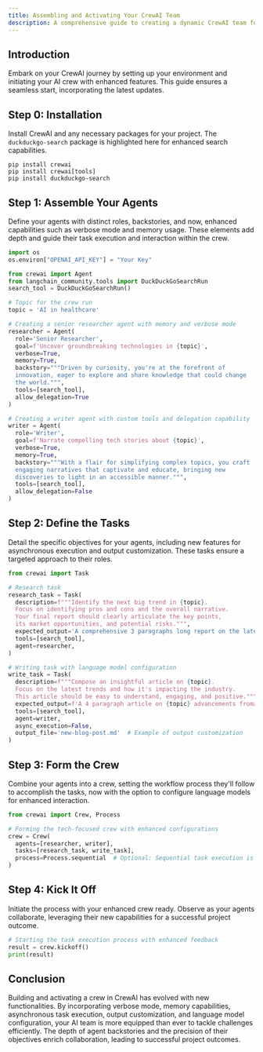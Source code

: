 ```yaml
---
title: Assembling and Activating Your CrewAI Team
description: A comprehensive guide to creating a dynamic CrewAI team for your projects, with updated functionalities including verbose mode, memory capabilities, and more.
---
```


## Introduction
Embark on your CrewAI journey by setting up your environment and initiating your AI crew with enhanced features. This guide ensures a seamless start, incorporating the latest updates.

## Step 0: Installation
Install CrewAI and any necessary packages for your project. The `duckduckgo-search` package is highlighted here for enhanced search capabilities.

```shell
pip install crewai
pip install crewai[tools]
pip install duckduckgo-search
```

## Step 1: Assemble Your Agents
Define your agents with distinct roles, backstories, and now, enhanced capabilities such as verbose mode and memory usage. These elements add depth and guide their task execution and interaction within the crew.

```python
import os
os.environ["OPENAI_API_KEY"] = "Your Key"

from crewai import Agent
from langchain_community.tools import DuckDuckGoSearchRun
search_tool = DuckDuckGoSearchRun()

# Topic for the crew run
topic = 'AI in healthcare'

# Creating a senior researcher agent with memory and verbose mode
researcher = Agent(
  role='Senior Researcher',
  goal=f'Uncover groundbreaking technologies in {topic}',
  verbose=True,
  memory=True,
  backstory="""Driven by curiosity, you're at the forefront of
  innovation, eager to explore and share knowledge that could change
  the world.""",
  tools=[search_tool],
  allow_delegation=True
)

# Creating a writer agent with custom tools and delegation capability
writer = Agent(
  role='Writer',
  goal=f'Narrate compelling tech stories about {topic}',
  verbose=True,
  memory=True,
  backstory="""With a flair for simplifying complex topics, you craft
  engaging narratives that captivate and educate, bringing new
  discoveries to light in an accessible manner.""",
  tools=[search_tool],
  allow_delegation=False
)
```

## Step 2: Define the Tasks
Detail the specific objectives for your agents, including new features for asynchronous execution and output customization. These tasks ensure a targeted approach to their roles.

```python
from crewai import Task

# Research task
research_task = Task(
  description=f"""Identify the next big trend in {topic}.
  Focus on identifying pros and cons and the overall narrative.
  Your final report should clearly articulate the key points,
  its market opportunities, and potential risks.""",
  expected_output='A comprehensive 3 paragraphs long report on the latest AI trends.',
  tools=[search_tool],
  agent=researcher,
)

# Writing task with language model configuration
write_task = Task(
  description=f"""Compose an insightful article on {topic}.
  Focus on the latest trends and how it's impacting the industry.
  This article should be easy to understand, engaging, and positive.""",
  expected_output=f'A 4 paragraph article on {topic} advancements fromated as markdown.',
  tools=[search_tool],
  agent=writer,
  async_execution=False,
  output_file='new-blog-post.md'  # Example of output customization
)
```

## Step 3: Form the Crew
Combine your agents into a crew, setting the workflow process they'll follow to accomplish the tasks, now with the option to configure language models for enhanced interaction.

```python
from crewai import Crew, Process

# Forming the tech-focused crew with enhanced configurations
crew = Crew(
  agents=[researcher, writer],
  tasks=[research_task, write_task],
  process=Process.sequential  # Optional: Sequential task execution is default
)
```

## Step 4: Kick It Off
Initiate the process with your enhanced crew ready. Observe as your agents collaborate, leveraging their new capabilities for a successful project outcome.

```python
# Starting the task execution process with enhanced feedback
result = crew.kickoff()
print(result)
```

## Conclusion
Building and activating a crew in CrewAI has evolved with new functionalities. By incorporating verbose mode, memory capabilities, asynchronous task execution, output customization, and language model configuration, your AI team is more equipped than ever to tackle challenges efficiently. The depth of agent backstories and the precision of their objectives enrich collaboration, leading to successful project outcomes.
